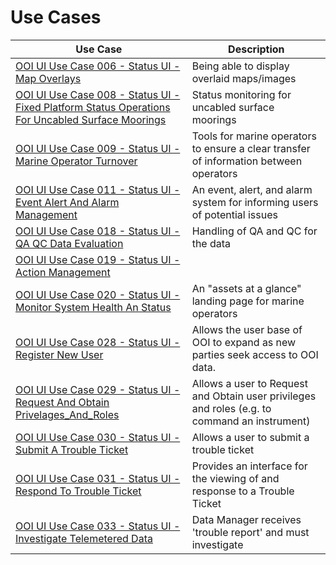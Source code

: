 # Use Cases

| Use Case | Description |
|----------|-------------|
|[OOI UI Use Case 006 - Status UI - Map Overlays](OOI_UI_Use_Case_006-Science_UI-Map_Overlays.md) | Being able to display overlaid maps/images |
|[OOI UI Use Case 008 - Status UI - Fixed Platform Status Operations For Uncabled Surface Moorings](OOI_UI_Use_Case_008-Status_UI-Fixed_Platform_Status_Operations_For_Uncabled_Surface_Moorings.md) | Status monitoring for uncabled surface moorings |
|[OOI UI Use Case 009 - Status UI - Marine Operator Turnover](OOI_UI_Use_Case_009-Status_UI-Marine_Operator_Turnover.md) | Tools for marine operators to ensure a clear transfer of information between operators |
|[OOI UI Use Case 011 - Status UI - Event Alert And Alarm Management](OOI_UI_Use_Case_011-Status_UI-Event_Alert_And_Alarm_Management.md) | An event, alert, and alarm system for informing users of potential issues |
[OOI UI Use Case 018 - Status UI - QA QC Data Evaluation](OOI_UI_Use_Case_018-Status_UI-QA_QC_Data_Evaluation.md) | Handling of QA and QC for the data |
|[OOI UI Use Case 019 - Status UI - Action Management](OOI_UI_Use_Case_019-Status_UI-Action_Management.md)|
|[OOI UI Use Case 020 - Status UI - Monitor System Health An Status](OOI_UI_Use_Case_020-Status_UI-Monitor_System_Health_And_Status.md)| An "assets at a glance" landing page for marine operators|
|[OOI UI Use Case 028 - Status UI - Register New User](OOI_UI_Use_Case_028-Status_UI-Register_New_User.md)|Allows the user base of OOI to expand as new parties seek access to OOI data. |
|[OOI UI Use Case 029 - Status UI - Request And Obtain Privelages_And_Roles](OOI_UI_Use_Case_029-Status_UI-Request_And_Obtain_Privelages_And_Roles.md)| Allows a user to Request and Obtain user privileges and roles (e.g. to command an instrument) |
|[OOI UI Use Case 030 - Status UI - Submit A Trouble Ticket](OOI_UI_Use_Case_030-Status_UI-Submit_A_Trouble_Ticket.md)|  Allows a user to submit a trouble ticket |
|[OOI UI Use Case 031 - Status UI - Respond To Trouble Ticket](OOI_UI_Use_Case_031-Status_UI-Respond_To_Trouble_Ticket.md)| Provides an interface for the viewing of and response to a Trouble Ticket |
|[OOI UI Use Case 033 - Status UI - Investigate Telemetered Data](OOI_UI_Use_Case_033-Status_UI-Investigate_Telemetered_Data.md)|Data Manager receives 'trouble report' and must investigate|
